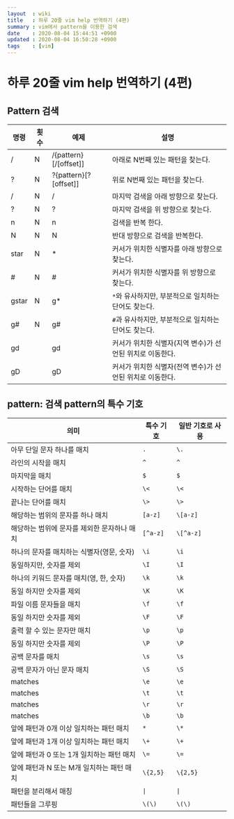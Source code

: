 ```yaml
---
layout  : wiki
title   : 하루 20줄 vim help 번역하기 (4편)
summary : vim에서 pattern을 이용한 검색
date    : 2020-08-04 15:44:51 +0900
updated : 2020-08-04 16:50:28 +0900
tags    : [vim]
---
```


# 하루 20줄 vim help 번역하기 (4편)

## Pattern 검색

| 명령    | 횟수 | 예제                      | 설명                                                      |
|---------|------|---------------------------|-----------------------------------------------------------|
| /       | N    | /{pattern}[/[offset]]<CR> | 아래로 N번째 있는 패턴을 찾는다.                          |
| ?       | N    | ?{pattern}[?[offset]]<CR> | 위로 N번째 있는 패턴을 찾는다.                            |
| /<CR>   | N    | /<CR>                     | 마지막 검색을 아래 방향으로 찾는다.                       |
| ?<CR>   | N    | ?<CR>                     | 마지막 검색을 위 방향으로 찾는다.                         |
| n       | N    | n                         | 검색을 반복 한다.                                         |
| N       | N    | N                         | 반대 방향으로 검색을 반복한다.                            |
| star    | N    | *                         | 커서가 위치한 식별자를 아래 방향으로 찾는다.              |
| #       | N    | #                         | 커서가 위치한 식별자를 위 방향으로 찾는다.                |
| gstar   | N    | g*                        | `*`와 유사하지만, 부분적으로 일치하는 단어도 찾는다.      |
| g#      | N    | g#                        | `#`과 유사하지만, 부분적으로 일치하는 단어도 찾는다.      |
| gd      |      | gd                        | 커서가 위치한 식별자(지역 변수)가 선언된 위치로 이동한다. |
| gD      |      | gD                        | 커서가 위치한 식별자(전역 변수)가 선언된 위치로 이동한다. |



## pattern: 검색 pattern의 특수 기호

| 의미                                        | 특수 기호 | 일반 기호로 사용 |
|---------------------------------------------|-----------|------------------|
| 아무 단일 문자 하나를 매치                  | `.`       | `\.`             |
| 라인의 시작을 매치                          | `^`       | `^`              |
| 마지막을 매치                               | `$`       | `$`              |
| 시작하는 단어를 매치                        | `\<`      | `\<`             |
| 끝나는 단어를 매치                          | `\>`      | `\>`             |
| 해당하는 범위의 문자를 하나 매치            | `[a-z]`   | `\[a-z]`         |
| 해당하는 범위에 문자를 제외한 문자하나 매치 | `[^a-z]`  | `\[^a-z]`        |
| 하나의 문자를 매치하는 식별자(영문, 숫자)   | `\i`      | `\i`             |
| 동일하지만, 숫자를 제외                     | `\I`      | `\I`             |
| 하나의 키워드 문자를 매치(영, 한, 숫자)     | `\k`      | `\k`             |
| 동일 하지만 숫자를 제외                     | `\K`      | `\K`             |
| 파일 이름 문자들을 매치                     | `\f`      | `\f`             |
| 동일 하지만 숫자를 제외                     | `\F`      | `\F`             |
| 출력 할 수 있는 문자만 매치                 | `\p`      | `\p`             |
| 동일 하지만 숫자를 제외                     | `\P`      | `\P`             |
| 공백 문자를 매치                            | `\s`      | `\s`             |
| 공백 문자가 아닌 문자 매치                  | `\S`      | `\S`             |
| matches <Esc>                               | `\e`      | `\e`             |
| matches <Tab>                               | `\t`      | `\t`             |
| matches <CR>                                | `\r`      | `\r`             |
| matches <BS>                                | `\b`      | `\b`             |
| 앞에 패턴과 0개 이상 일치하는 패턴 매치     | `*`       | `\*`             |
| 앞에 패턴과 1개 이상 일치하는 패턴 매치     | `\+`      | `\+`             |
| 앞에 패턴과 0 또는 1개 일치하는 패턴 매치   | `\=`      | `\=`             |
| 앞에 패턴과 N 또는 M개 일치하는 패턴 매치   | `\{2,5}`  | `\{2,5}`         |
| 패턴을 분리해서 매칭                        | `\|`      | `\|`             |
| 패턴들을 그루핑                             | `\(\)`    | `\(\)`           |
